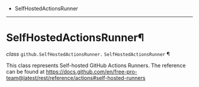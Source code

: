   + SelfHostedActionsRunner

* * *
# SelfHostedActionsRunner¶

_class_ `github.SelfHostedActionsRunner.`  `SelfHostedActionsRunner` ¶

This class represents Self-hosted GitHub Actions Runners. The reference can be found at https://docs.github.com/en/free-pro-team@latest/rest/reference/actions#self-hosted-runners
